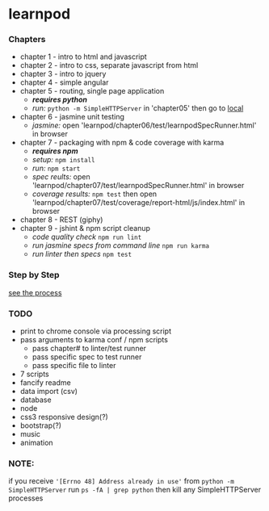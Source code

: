 # learnpod
### Chapters
+ chapter 1 - intro to html and javascript
+ chapter 2 - intro to css, separate javascript from html
+ chapter 3 - intro to jquery
+ chapter 4 - simple angular
+ chapter 5 - routing, single page application
  * **_requires python_**
  *  *run:* `python -m SimpleHTTPServer` in 'chapter05' then go to [local](http://127.0.0.1:8000/)
+ chapter 6 - jasmine unit testing
  * *jasmine:* open 'learnpod/chapter06/test/learnpodSpecRunner.html' in browser
+ chapter 7 - packaging with npm & code coverage with karma
  * **_requires npm_**
  * *setup:* `npm install`
  * *run:* `npm start`
  * *spec reults:* open 'learnpod/chapter07/test/learnpodSpecRunner.html' in browser
  * *coverage results:* `npm test` then open 'learnpod/chapter07/test/coverage/report-html/js/index.html' in browser
+ chapter 8 - REST (giphy)
+ chapter 9 - jshint & npm script cleanup
  * *code quality check* `npm run lint`
  * *run jasmine specs from command line* `npm run karma`
  * *run linter then specs* `npm test`


### Step by Step
[see the process](https://github.com/ntno/learnpod/commits/master "individual commits")

### TODO
+ print to chrome console via processing script
+ pass arguments to karma conf / npm scripts
  * pass chapter# to linter/test runner
  * pass specific spec to test runner
  * pass specific file to linter
+ 7 scripts
+ fancify readme
+ data import (csv)
+ database
+ node
+ css3 responsive design(?)
+ bootstrap(?)
+ music
+ animation

### NOTE:
if you receive `'[Errno 48] Address already in use'` from `python -m SimpleHTTPServer`
run `ps -fA | grep python` then kill any SimpleHTTPServer processes
